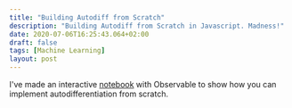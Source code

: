 ```yaml
---
title: "Building Autodiff from Scratch"
description: "Building Autodiff from Scratch in Javascript. Madness!"
date: 2020-07-06T16:25:43.064+02:00
draft: false
tags: [Machine Learning]
layout: post
---
```

I've made an interactive [notebook](https://observablehq.com/@grjzwaan/building-autodiff-from-scratch) with Observable to show how you can implement autodifferentiation from scratch.

